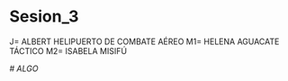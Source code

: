 # Sesion_3
J= ALBERT HELIPUERTO DE COMBATE AÉREO
M1= HELENA AGUACATE TÁCTICO
M2= ISABELA MISIFÚ

*# ALGO*
